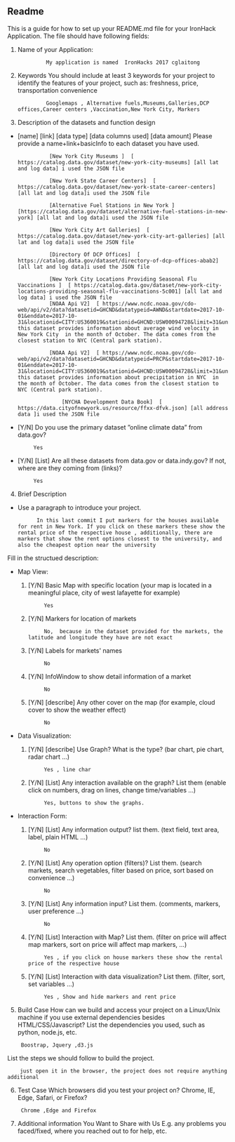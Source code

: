 
Readme
-------------





This is a guide for how to set up your README.md file for your IronHack Application. The file should have following fields:

1. Name of your Application:

				My application is named  IronHacks 2017 cglaitong
				

2. Keywords
You should include at least 3 keywords for your project to identify the features of your project, such as: freshness, price, transportation convenience

				Googlemaps , Alternative fuels,Museums,Galleries,DCP offices,Career centers ,Vaccination,New York City, Markers

3. Description of the datasets and function design

* [name] [link] [data type] [data columns used] [data amount] Please provide a name+link+basicInfo to each dataset you have used.

				[New York City Museums ]  [ https://catalog.data.gov/dataset/new-york-city-museums] [all lat and log data] i used the JSON file
			
				[New York State Career Centers]  [ https://catalog.data.gov/dataset/new-york-state-career-centers] [all lat and log data]i used the JSON file
				
				[Alternative Fuel Stations in New York ]  [https://catalog.data.gov/dataset/alternative-fuel-stations-in-new-york] [all lat and log data]i used the JSON file
				
				[New York City Art Galleries]  [ https://catalog.data.gov/dataset/new-york-city-art-galleries] [all lat and log data]i used the JSON file
				
				[Directory Of DCP Offices]  [ https://catalog.data.gov/dataset/directory-of-dcp-offices-abab2] [all lat and log data]i used the JSON file

				[New York City Locations Providing Seasonal Flu Vaccinations ]  [ https://catalog.data.gov/dataset/new-york-city-locations-providing-seasonal-flu-vaccinations-5c001] [all lat and log data] i used the JSON file
				[NOAA Api V2]  [ https://www.ncdc.noaa.gov/cdo-web/api/v2/data?datasetid=GHCND&datatypeid=AWND&startdate=2017-10-01&enddate=2017-10-31&locationid=CITY:US360019&stationid=GHCND:USW00094728&limit=31&units=metric] this dataset provides information about average wind velocity in New York City  in the month of October. The data comes from the closest station to NYC (Central park station).

				[NOAA Api V2]  [ https://www.ncdc.noaa.gov/cdo-web/api/v2/data?datasetid=GHCND&datatypeid=PRCP&startdate=2017-10-01&enddate=2017-10-31&locationid=CITY:US360019&stationid=GHCND:USW00094728&limit=31&units=metric] this dataset provides information about precipitation in NYC  in the month of October. The data comes from the closest station to NYC (Central park station).

					[NYCHA Development Data Book]  [ https://data.cityofnewyork.us/resource/ffxx-dfvk.json] [all address data ]i used the JSON file


				
				
 * [Y/N] Do you use the primary dataset ”online climate data” from data.gov? 
 
			Yes
			 
 * [Y/N] [List] Are all these datasets from data.gov or data.indy.gov? If not, where are they coming from (links)?
 
			Yes 
4. Brief Description

 * Use a paragraph to introduce your project.
 
			 In this last commit I put markers for the houses available for rent in New York. If you click on these markers these show the rental price of the respective house , additionally, there are markers that show the rent options closest to the university, and also the cheapest option near the university

 Fill in the structued description:
 * Map View:
	1. [Y/N] Basic Map with specific location (your map is located in a meaningful place, city of west lafayette for example)
		
				Yes
	2. [Y/N] Markers for location of markets
				
				No,  because in the dataset provided for the markets, the latitude and longitude they have are not exact
	3. [Y/N] Labels for markets' names

				No
	4. [Y/N] InfoWindow to show detail information of a market
				
				No
	5. [Y/N] [describe] Any other cover on the map (for example, cloud cover to show the weather effect)

				No

 * Data Visualization:
	1. [Y/N] [describe] Use Graph? What is the type? (bar chart, pie chart, radar chart ...)

				Yes , line char
	2. [Y/N] [List] Any interaction available on the graph? List them (enable click on numbers, drag on lines, change time/variables ...)
			
				Yes, buttons to show the graphs.
	
 * Interaction Form:
	1. [Y/N] [List] Any information output? list them. (text field, text area, label, plain HTML ...)

				No
	2. [Y/N] [List] Any operation option (filters)? List them. (search markets, search vegetables, filter based on price, sort based on convenience ...)
				

				No
	3. [Y/N] [List] Any information input? List them. (comments, markers, user preference ...)


				No
	4. [Y/N] [List] Interaction with Map? List them. (filter on price will affect map markers, sort on price will affect map markers, ...)

				Yes , if you click on house markers these show the rental price of the respective house

	5. [Y/N] [List] Interaction with data visualization? List them. (filter, sort, set variables ...)


				Yes , Show and hide markers and rent price

5. Build Case
How can we build and access your project on a Linux/Unix machine if you use external dependencies besides HTML/CSS/Javascript?
List the dependencies you used, such as python, node.js, etc.


		Boostrap, Jquery ,d3.js
List the steps we should follow to build the project.
		     

		just open it in the browser, the project does not require anything additional
		
6. Test Case
Which browsers did you test your project on? Chrome, IE, Edge, Safari, or Firefox?


		Chrome ,Edge and Firefox

7. Additional information You Want to Share with Us
E.g. any problems you faced/fixed, where you reached out to for help, etc.

	


